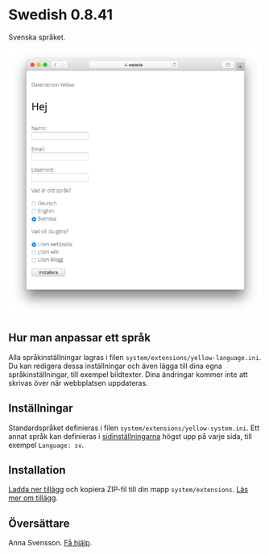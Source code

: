# Swedish 0.8.41

Svenska språket.

<p align="center"><img src="swedish-screenshot.png?raw=true" alt="Skärmdump"></p>

## Hur man anpassar ett språk

Alla språkinställningar lagras i filen `system/extensions/yellow-language.ini`. Du kan redigera dessa inställningar och även lägga till dina egna språkinställningar, till exempel bildtexter. Dina ändringar kommer inte att skrivas över när webbplatsen uppdateras.

## Inställningar

Standardspråket definieras i filen `system/extensions/yellow-system.ini`. Ett annat språk kan definieras i [sidinställningarna](https://github.com/annaesvensson/yellow-core/tree/main/README-sv.md#inställningar-page) högst upp på varje sida, till exempel `Language: sv`. 

## Installation

[Ladda ner tillägg](https://github.com/datenstrom/yellow-extensions/raw/main/downloads/swedish.zip) och kopiera ZIP-fil till din mapp `system/extensions`. [Läs mer om tillägg](https://github.com/annaesvensson/yellow-update/tree/main/README-sv.md).

## Översättare

Anna Svensson. [Få hjälp](https://datenstrom.se/sv/yellow/help/).
